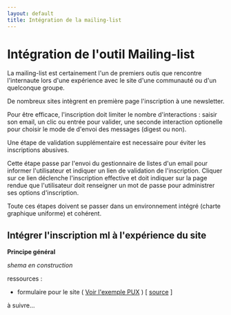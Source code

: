 ```yaml
---
layout: default
title: Intégration de la mailing-list
---
```


Intégration de l'outil Mailing-list
===================================

La mailing-list est certainement l'un de premiers outis que rencontre l'internaute
lors d'une expérience avec le site d'une communauté ou d'un quelconque groupe. 

De nombreux sites intègrent en première page l'inscription à une newsletter.

Pour être efficace, l'inscription doit limiter le nombre d'interactions :
saisir son email, un clic ou entrée pour valider, une seconde interaction
optionelle pour choisir le mode de d'envoi des messages (digest ou non).

Une étape de validation supplémentaire est necessaire pour éviter les inscriptions
abusives.

Cette étape passe par l'envoi du gestionnaire de listes d'un email pour informer
l'utilisateur et indiquer un lien de validation de l'inscription. Cliquer sur
ce lien déclenche l'inscription effective et doit indiquer sur la page rendue
que l'utilisateur doit renseigner un mot de passe pour administrer ses options
d'inscription.

Toute ces étapes doivent se passer dans un environnement intégré (charte graphique uniforme) et cohérent.

Intégrer l'inscription ml à l'expérience du site
------------------------------------------------

**Principe général**

*shema en construction*

ressources :

* formulaire pour le site ( [Voir l'exemple PUX](/forms/register) ) [ [source](https://github.com/PartiPirate/partipirate.github.com/blob/master/forms/register.html) ]

à suivre...